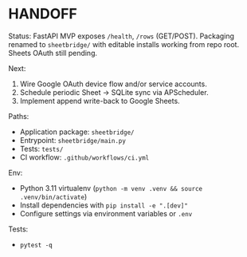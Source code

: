 # HANDOFF
Status: FastAPI MVP exposes `/health`, `/rows` (GET/POST). Packaging renamed to `sheetbridge/` with editable installs working from repo root. Sheets OAuth still pending.

Next:
1. Wire Google OAuth device flow and/or service accounts.
2. Schedule periodic Sheet → SQLite sync via APScheduler.
3. Implement append write-back to Google Sheets.

Paths:
- Application package: `sheetbridge/`
- Entrypoint: `sheetbridge/main.py`
- Tests: `tests/`
- CI workflow: `.github/workflows/ci.yml`

Env:
- Python 3.11 virtualenv (`python -m venv .venv && source .venv/bin/activate`)
- Install dependencies with `pip install -e ".[dev]"`
- Configure settings via environment variables or `.env`

Tests:
- `pytest -q`

